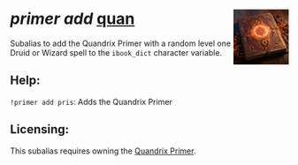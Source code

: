 <h1><i>primer add</i> <u>quan</u><img align="right" src="../../../../Images/quan.png" width="100px"></h1>

Subalias to add the Quandrix Primer with a random level one Druid or Wizard spell to the `ibook_dict` character variable.

## Help:
`!primer add pris`: Adds the Quandrix Primer

## Licensing:
This subalias requires owning the [Quandrix Primer](https://www.dndbeyond.com/magic-items/4239822-quandrix-primer).